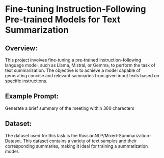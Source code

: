 # Fine-tuning Instruction-Following Pre-trained Models for Text Summarization

## Overview:

This project involves fine-tuning a pre-trained instruction-following language model, such as Llama, Mistral, or Gemma, to perform the task of text summarization. The objective is to achieve a model capable of generating concise and relevant summaries from given input texts based on specific instructions.

## Example Prompt: 
Generate a brief summary of the meeting within 300 characters

## Dataset:

The dataset used for this task is the RussianNLP/Mixed-Summarization-Dataset. This dataset contains a variety of text samples and their corresponding summaries, making it ideal for training a summarization model.
